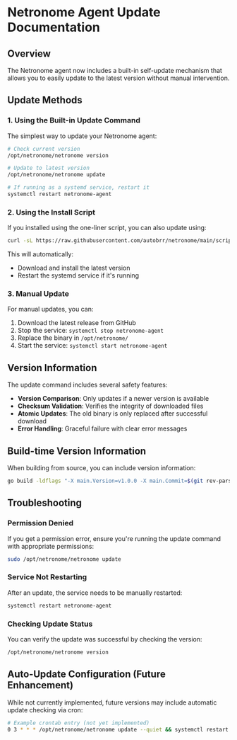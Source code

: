 # Netronome Agent Update Documentation

## Overview

The Netronome agent now includes a built-in self-update mechanism that allows you to easily update to the latest version without manual intervention.

## Update Methods

### 1. Using the Built-in Update Command

The simplest way to update your Netronome agent:

```bash
# Check current version
/opt/netronome/netronome version

# Update to latest version
/opt/netronome/netronome update

# If running as a systemd service, restart it
systemctl restart netronome-agent
```

### 2. Using the Install Script

If you installed using the one-liner script, you can also update using:

```bash
curl -sL https://raw.githubusercontent.com/autobrr/netronome/main/scripts/install-agent.sh | bash -s -- --update
```

This will automatically:

- Download and install the latest version
- Restart the systemd service if it's running

### 3. Manual Update

For manual updates, you can:

1. Download the latest release from GitHub
2. Stop the service: `systemctl stop netronome-agent`
3. Replace the binary in `/opt/netronome/`
4. Start the service: `systemctl start netronome-agent`

## Version Information

The update command includes several safety features:

- **Version Comparison**: Only updates if a newer version is available
- **Checksum Validation**: Verifies the integrity of downloaded files
- **Atomic Updates**: The old binary is only replaced after successful download
- **Error Handling**: Graceful failure with clear error messages

## Build-time Version Information

When building from source, you can include version information:

```bash
go build -ldflags "-X main.Version=v1.0.0 -X main.Commit=$(git rev-parse --short HEAD) -X main.BuildTime=$(date -u +%Y-%m-%dT%H:%M:%SZ)" ./cmd/netronome
```

## Troubleshooting

### Permission Denied

If you get a permission error, ensure you're running the update command with appropriate permissions:

```bash
sudo /opt/netronome/netronome update
```

### Service Not Restarting

After an update, the service needs to be manually restarted:

```bash
systemctl restart netronome-agent
```

### Checking Update Status

You can verify the update was successful by checking the version:

```bash
/opt/netronome/netronome version
```

## Auto-Update Configuration (Future Enhancement)

While not currently implemented, future versions may include automatic update checking via cron:

```bash
# Example crontab entry (not yet implemented)
0 3 * * * /opt/netronome/netronome update --quiet && systemctl restart netronome-agent
```
